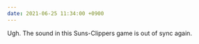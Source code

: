 ```yaml
---
date: 2021-06-25 11:34:00 +0900
---
```


Ugh. The sound in this Suns-Clippers game is out of sync again.
